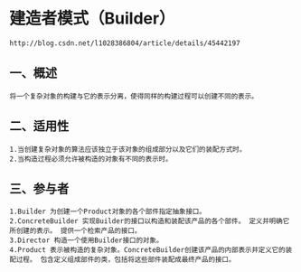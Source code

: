 # 建造者模式（Builder）

    http://blog.csdn.net/l1028386804/article/details/45442197

## 一、概述

    将一个复杂对象的构建与它的表示分离，使得同样的构建过程可以创建不同的表示。

## 二、适用性

    1.当创建复杂对象的算法应该独立于该对象的组成部分以及它们的装配方式时。
    2.当构造过程必须允许被构造的对象有不同的表示时。

## 三、参与者

    1.Builder 为创建一个Product对象的各个部件指定抽象接口。
    2.ConcreteBuilder 实现Builder的接口以构造和装配该产品的各个部件。 定义并明确它所创建的表示。 提供一个检索产品的接口。
    3.Director 构造一个使用Builder接口的对象。
    4.Product 表示被构造的复杂对象。ConcreteBuilder创建该产品的内部表示并定义它的装配过程。 包含定义组成部件的类，包括将这些部件装配成最终产品的接口。